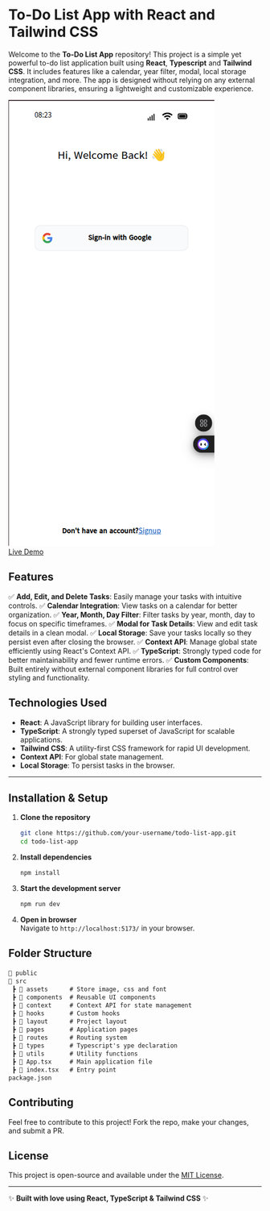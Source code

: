 # To-Do List App with React and Tailwind CSS

Welcome to the **To-Do List App** repository! This project is a simple yet powerful to-do list application built using **React**, **Typescript** and **Tailwind CSS**. It includes features like a calendar, year filter, modal, local storage integration, and more. The app is designed without relying on any external component libraries, ensuring a lightweight and customizable experience.

![Project Overview](./src/assets/images/login.png)  
[Live Demo](https://oway-todolist.vercel.app)

## **Features**

✅ **Add, Edit, and Delete Tasks**: Easily manage your tasks with intuitive controls.
✅ **Calendar Integration**: View tasks on a calendar for better organization.
✅ **Year, Month, Day Filter**: Filter tasks by year, month, day to focus on specific timeframes.
✅ **Modal for Task Details**: View and edit task details in a clean modal.
✅ **Local Storage**: Save your tasks locally so they persist even after closing the browser.
✅ **Context API**: Manage global state efficiently using React's Context API.
✅ **TypeScript**: Strongly typed code for better maintainability and fewer runtime errors.
✅ **Custom Components**: Built entirely without external component libraries for full control over styling and functionality.

## **Technologies Used**

- **React**: A JavaScript library for building user interfaces.
- **TypeScript**: A strongly typed superset of JavaScript for scalable applications.
- **Tailwind CSS**: A utility-first CSS framework for rapid UI development.
- **Context API**: For global state management.
- **Local Storage**: To persist tasks in the browser.

---

## Installation & Setup

1. **Clone the repository**
   ```sh
   git clone https://github.com/your-username/todo-list-app.git
   cd todo-list-app
   ```

2. **Install dependencies**
   ```sh
   npm install
   ```

3. **Start the development server**
   ```sh
   npm run dev
   ```

4. **Open in browser**  
   Navigate to `http://localhost:5173/` in your browser.

## Folder Structure
```
📂 public
📂 src
 ┣ 📂 assets      # Store image, css and font
 ┣ 📂 components  # Reusable UI components
 ┣ 📂 context     # Context API for state management
 ┣ 📂 hooks       # Custom hooks
 ┣ 📂 layout      # Project layout
 ┣ 📂 pages       # Application pages
 ┣ 📂 routes      # Routing system
 ┣ 📂 types       # Typescript's ype declaration
 ┣ 📂 utils       # Utility functions
 ┣ 📜 App.tsx     # Main application file
 ┣ 📜 index.tsx   # Entry point
package.json
```

## Contributing
Feel free to contribute to this project! Fork the repo, make your changes, and submit a PR.

## License
This project is open-source and available under the [MIT License](LICENSE).

---
✨ **Built with love using React, TypeScript & Tailwind CSS** ✨





